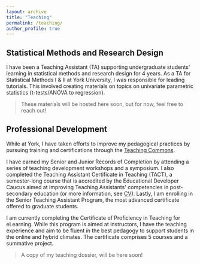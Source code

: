 ```yaml
---
layout: archive
title: "Teaching"
permalink: /teaching/
author_profile: true
---
```


## Statistical Methods and Research Design

I have been a Teaching Assistant (TA) supporting undergraduate students' learning in statistical methods and research design for 4 years. As a TA for Statistical Methods I & II at York University, I was responsible for leading tutorials. This involved creating materials on topics on univariate parametric statistics (t-tests/ANOVA to regression). 

> These materials will be hosted here soon, but for now, feel free to reach out!  

## Professional Development

While at York, I have taken efforts to improve my pedagogical practices by pursuing training and certifications through the [Teaching Commons](https://www.yorku.ca/teachingcommons/teaching-development/). 

I have earned my Senior and Junior Records of Completion by attending  a series of teaching development workshops and a symposium. I also completed the Teaching Assistant Certificate in Teaching (TACT), a semester-long course that is accredited by the Educational Developer Caucus aimed at improving Teaching Assistants' competencies in post-secondary education (or more information, see [CV](/cv)). Lastly, I am enrolling in the Senior Teaching Assistant Program, the most advanced certificate offered to graduate students.

I am currently completing the Certificate of Proficiency in Teaching for eLearning. While this program is aimed at instructors, I have the teaching experience and aim to be fluent in the best pedagogy to support students in the online and hybrid climates. The certificate comprises 5 courses and a summative project. 

> A copy of my teaching dossier, will be here soon!



